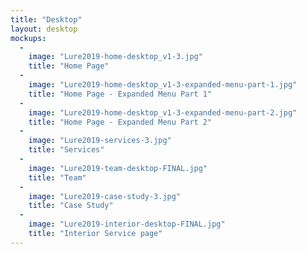 ```yaml
---
title: "Desktop"
layout: desktop
mockups:
  -
    image: "Lure2019-home-desktop_v1-3.jpg"
    title: "Home Page"
  -
    image: "Lure2019-home-desktop_v1-3-expanded-menu-part-1.jpg"
    title: "Home Page - Expanded Menu Part 1"
  -
    image: "Lure2019-home-desktop_v1-3-expanded-menu-part-2.jpg"
    title: "Home Page - Expanded Menu Part 2"
  -
    image: "Lure2019-services-3.jpg"
    title: "Services"
  -
    image: "Lure2019-team-desktop-FINAL.jpg"
    title: "Team"
  -
    image: "Lure2019-case-study-3.jpg"
    title: "Case Study"
  -
    image: "Lure2019-interior-desktop-FINAL.jpg"
    title: "Interior Service page"
---
```

